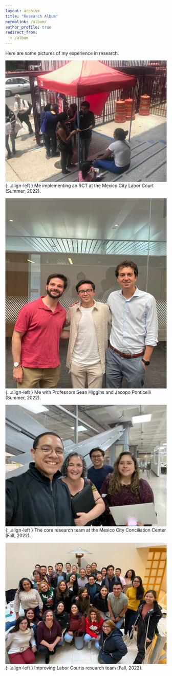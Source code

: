 ```yaml
---
layout: archive
title: "Research Album"
permalink: /album/
author_profile: true
redirect_from:
  - /album
---
```


Here are some pictures of my experience in research.

![styled-image](/images/implementing_erick.jpg){: .align-left }
Me implementing an RCT at the Mexico City Labor Court (Summer, 2022).

![styled-image](/images/sean_erick_jacopo.jpg){: .align-left }
Me with Professors Sean Higgins and Jacopo Ponticelli (Summer, 2022).

![styled-image](/images/research__ccl.jpg){: .align-left }
The core research team at the Mexico City Conciliation Center (Fall, 2022).

![styled-image](/images/research_team.jpg){: .align-left }
Improving Labor Courts research team (Fall, 2022).
